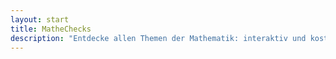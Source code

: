 ```yaml
---
layout: start
title: MatheChecks
description: "Entdecke allen Themen der Mathematik: interaktiv und kostenlos."
---
```

